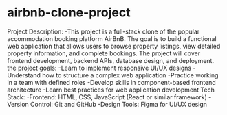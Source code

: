 # airbnb-clone-project

Project Description:
-This project is a full-stack clone of the popular accommodation booking platform AirBnB. The goal is to build a functional web application that allows users to browse property listings, view detailed property information, and complete bookings. The project will cover frontend development, backend APIs, database design, and deployment.
the project goals:
-Learn to implement responsive UI/UX designs
-Understand how to structure a complex web application
-Practice working in a team with defined roles
-Develop skills in component-based frontend architecture
-Learn best practices for web application development
Tech Stack:
-Frontend: HTML, CSS, JavaScript (React or similar framework)
-Version Control: Git and GitHub
-Design Tools: Figma for UI/UX design
